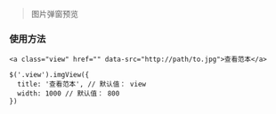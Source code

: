 > 图片弹窗预览

### 使用方法

```
<a class="view" href="" data-src="http://path/to.jpg">查看范本</a>

$('.view').imgView({
  title: '查看范本', // 默认值： view
  width: 1000 // 默认值： 800
})
```